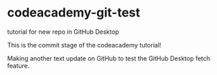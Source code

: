 # codeacademy-git-test
 tutorial for new repo in GitHub Desktop

This is the commit stage of the codeacademy tutorial!

Making another text update on GitHub to test the GitHub Desktop fetch feature.
